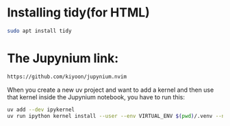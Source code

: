 # Installing tidy(for HTML)

```bash
sudo apt install tidy
```

# The Jupynium link:

```HTML
https://github.com/kiyoon/jupynium.nvim
```

When you create a new uv project and want to add a kernel and then use that kernel inside the Jupynium notebook, you have to run this:

```bash
uv add --dev ipykernel
uv run ipython kernel install --user --env VIRTUAL_ENV $(pwd)/.venv --name=project_name
```
